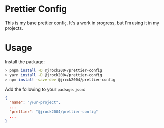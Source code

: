 # Prettier Config

This is my base prettier config. It's a work in progress, but I'm using it in my projects.

# Usage

Install the package:

```bash
> pnpm install -D @jrock2004/prettier-config
> yarn install -D @jrock2004/prettier-config
> npm install -save-dev @jrock2004/prettier-config
```

Add the following to your `package.json`:

```json
{
  "name": "your-project",
  ...
  "prettier": "@jrock2004/prettier-config"
  ...
}
```
